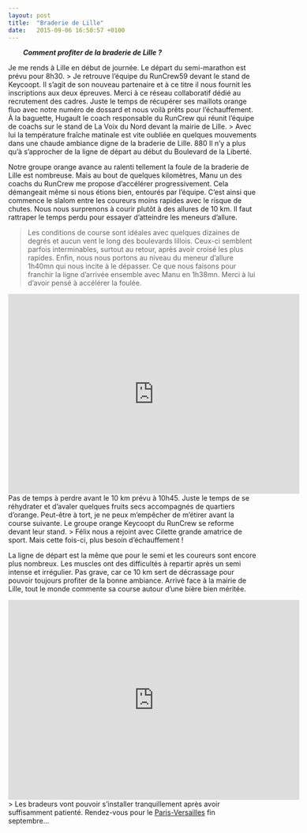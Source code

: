 ```yaml
---
layout: post
title:  "Braderie de Lille"
date:   2015-09-06 16:50:57 +0100
---
```

<p style="padding-left: 30px;"><strong><em>Comment profiter de la braderie de Lille ?</em></strong></p>
Je me rends à Lille en début de journée.
Le départ du semi-marathon est prévu pour 8h30.
> Je retrouve l’équipe du RunCrew59 devant le stand de Keycoopt.
Il s’agit de son nouveau partenaire et à ce titre il nous fournit les inscriptions aux deux épreuves.
Merci à ce réseau collaboratif dédié au recrutement des cadres.
Juste le temps de récupérer ses maillots orange fluo avec notre numéro de dossard et nous voilà prêts pour l’échauffement.
À la baguette, Hugault le coach responsable du RunCrew qui réunit l’équipe de coachs sur le stand de La Voix du Nord devant la mairie de Lille.
> Avec lui la température fraîche matinale est vite oubliée en quelques mouvements dans une chaude ambiance digne de la braderie de Lille.
880
Il n’y a plus qu’à s’approcher de la ligne de départ au début du Boulevard de la Liberté.

Notre groupe orange avance au ralenti tellement la foule de la braderie de Lille est nombreuse.
Mais au bout de quelques kilomètres,  Manu un des coachs du RunCrew me propose d’accélérer progressivement.
Cela démangeait même si nous étions bien, entourés par l’équipe.
C’est ainsi que commence le slalom entre les coureurs moins rapides avec le risque de chutes.
Nous nous surprenons à courir plutôt à des allures de 10 km.
Il faut rattraper le temps perdu pour essayer d’atteindre les meneurs d’allure.
> Les conditions de course sont idéales avec quelques dizaines de degrés et aucun vent le long des boulevards lillois.
Ceux-ci semblent parfois interminables, surtout au retour, après avoir croisé les plus rapides.
Enfin, nous nous portons au niveau du meneur d’allure 1h40mn qui nous incite à le dépasser.
Ce que nous faisons pour franchir la ligne d’arrivée ensemble avec Manu en 1h38mn.
Merci à lui d’avoir pensé à accélérer la foulée.

<center><iframe src="https://www.strava.com/activities/385349648/embed/69ea4844dee967b8dd44c97d74c128890ec4dcb3" width="590" height="405" frameborder="0" scrolling="no" data-mce-fragment="1"></iframe></center>Pas de temps à perdre avant le 10 km prévu à 10h45.
Juste le temps de se réhydrater et d’avaler quelques fruits secs accompagnés de quartiers d’orange.
Peut-être à tort, je ne peux m’empêcher de m’étirer avant la course suivante.
Le groupe orange Keycoopt du RunCrew se reforme devant leur stand.
> Félix nous a rejoint avec Cilette grande amatrice de sport.
Mais cette fois-ci, plus besoin d’échauffement !

La ligne de départ est la même que pour le semi et les coureurs sont encore plus nombreux.
Les muscles ont des difficultés à repartir après un semi intense et irrégulier.
Pas grave, car ce 10 km sert de décrassage pour pouvoir toujours profiter de la bonne ambiance.
Arrivé face à la mairie de Lille, tout le monde commente sa course autour d’une bière bien méritée.

<center><iframe src="https://www.strava.com/activities/385349658/embed/1e483a70dd4759b9ca826f4919a7b8019681143f" width="590" height="405" frameborder="0" scrolling="no" data-mce-fragment="1"></iframe></center>
> Les bradeurs vont pouvoir s’installer tranquillement après avoir suffisamment patienté.
Rendez-vous pour le <a href="http://twomoulins.fr/velo/paris-versailles">Paris-Versailles</a> fin septembre...